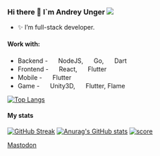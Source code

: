 ### Hi there 👋 I`m Andrey Unger        ![](https://komarev.com/ghpvc/?username=your-github-username)

- ✨ I’m full-stack developer. 
 
#### Work with:

* Backend - <img height="16" width="16" src="https://cdn.jsdelivr.net/npm/simple-icons@v6/icons/nodedotjs.svg" /> NodeJS, <img height="16" width="16" src="https://cdn.jsdelivr.net/npm/simple-icons@v6/icons/go.svg" /> Go, <img height="16" width="16" src="https://cdn.jsdelivr.net/npm/simple-icons@v6/icons/dart.svg" /> Dart
* Frontend - <img height="16" width="16" src="https://cdn.jsdelivr.net/npm/simple-icons@v6/icons/react.svg" /> React, <img height="16" width="16" src="https://cdn.jsdelivr.net/npm/simple-icons@v6/icons/flutter.svg" /> Flutter
* Mobile - <img height="16" width="16" src="https://cdn.jsdelivr.net/npm/simple-icons@v6/icons/flutter.svg" /> Flutter
* Game - <img height="16" width="16" src="https://cdnjs.cloudflare.com/ajax/libs/simple-icons/7.9.0/unity.svg" /> Unity3D, <img height="16" width="16" src="https://cdn.jsdelivr.net/npm/simple-icons@v6/icons/flutter.svg" /> Flutter, Flame

[![Top Langs](https://github-readme-stats.vercel.app/api/top-langs/?username=unger1984&langs_count=8&layout=compact)](https://github.com/anuraghazra/github-readme-stats)

#### My stats

[![GitHub Streak](https://github-readme-streak-stats.herokuapp.com/?user=unger1984)](https://git.io/streak-stats)
[![Anurag's GitHub stats](https://github-readme-stats.vercel.app/api?username=unger1984)](https://github.com/anuraghazra/github-readme-stats)
[![score](https://cr-ss-service.azurewebsites.net/api/ScreenShot?widget=summary&username=unger1984&badges=3&show-avatar=false&show-header=false&branding=false&--bg-color=transparent)](https://profile.codersrank.io/user/unger1984)

<a rel="me" href="https://mastodon.social/@unger1984">Mastodon</a>

